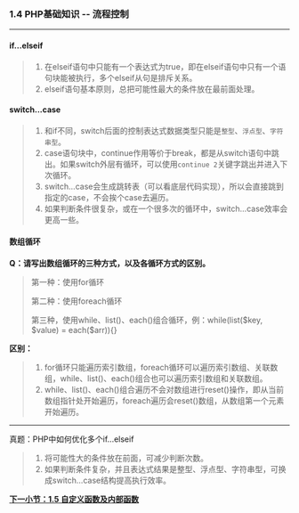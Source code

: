 ### 1.4 PHP基础知识 -- 流程控制
***

#### if...elseif
> 1. 在elseif语句中只能有一个表达式为true，即在elseif语句中只有一个语句块能被执行，多个elseif从句是排斥关系。
> 2. elseif语句基本原则，总把可能性最大的条件放在最前面处理。

#### switch...case
> 1. 和if不同，switch后面的控制表达式数据类型只能是`整型`、`浮点型`、`字符串型`。
> 2. case语句块中，continue作用等价于break，都是从switch语句中跳出。如果switch外层有循环，可以使用`continue 2`关键字跳出并进入下次循环。
> 3. switch...case会生成跳转表（可以看底层代码实现），所以会直接跳到指定的case，不会挨个case去遍历。
> 4. 如果判断条件很复杂，或在一个很多次的循环中，switch...case效率会更高一些。

#### 数组循环

**Q：请写出数组循环的三种方式，以及各循环方式的区别。**
> 第一种：使用for循环
> 
> 第二种：使用foreach循环
> 
> 第三种，使用while、list()、each()组合循环，例：while(list(\$key, \$value) = each(\$arr)){}

**区别：**

> 1. for循环只能遍历索引数组，foreach循环可以遍历索引数组、关联数组，while、list()、each()组合也可以遍历索引数组和关联数组。
> 2. while、list()、each()组合遍历不会对数组进行reset()操作，即从当前数组指针处开始遍历，foreach遍历会reset()数组，从数组第一个元素开始遍历。

***
真题：PHP中如何优化多个if...elseif
> 1. 将可能性大的条件放在前面，可减少判断次数。
> 2. 如果判断条件复杂，并且表达式结果是整型、浮点型、字符串型，可换成switch...case结构提高执行效率。

[**下一小节：1.5 自定义函数及内部函数**](https://github.com/201502lisihao/PHP-Technology-Stack-Review/blob/master/1-PHP%E5%9F%BA%E7%A1%80%E7%9F%A5%E8%AF%86/1-5%E8%87%AA%E5%AE%9A%E4%B9%89%E5%87%BD%E6%95%B0%E5%92%8C%E5%86%85%E7%BD%AE%E5%87%BD%E6%95%B0.md)